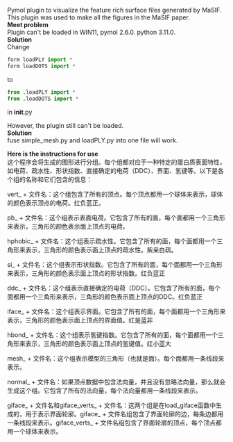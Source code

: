 Pymol plugin to visualize the feature rich surface files generated by MaSIF. This plugin was used to make all the figures in the MaSIF paper.<br> 
__Meet problem__<br>
Plugin can't be loaded in WIN11, pymol 2.6.0. python 3.11.0. <br>
__Solution__<br>
Change
```python
form loadPLY import *
form loadDOTS import *
```
to
```python
from .loadPLY import *
from .loadDOTS import *
```
in __init__.py

However, the plugin still can't be loaded. <br>
__Solution__<br>
fuse simple_mesh.py and loadPLY.py into one file will work. <br>

__Here is the instructions for use__<br>
这个程序会将生成的图形进行分组。每个组都对应于一种特定的蛋白质表面特性，如电荷、疏水性、形状指数、直接确定的电荷（DDC）、界面、氢键等。以下是各个组的名称和它们包含的信息：

vert_ + 文件名：这个组包含了所有的顶点。每个顶点都用一个球体来表示，球体的颜色表示顶点的电荷。红负蓝正。

pb_ + 文件名：这个组表示表面电荷。它包含了所有的面，每个面都用一个三角形来表示，三角形的颜色表示面上顶点的电荷。

hphobic_ + 文件名：这个组表示疏水性。它包含了所有的面，每个面都用一个三角形来表示，三角形的颜色表示面上顶点的疏水性。紫亲白疏。

si_ + 文件名：这个组表示形状指数。它包含了所有的面，每个面都用一个三角形来表示，三角形的颜色表示面上顶点的形状指数。红负蓝正

ddc_ + 文件名：这个组表示直接确定的电荷（DDC）。它包含了所有的面，每个面都用一个三角形来表示，三角形的颜色表示面上顶点的DDC。红负蓝正

iface_ + 文件名：这个组表示界面。它包含了所有的面，每个面都用一个三角形来表示，三角形的颜色表示面上顶点的界面值。红是蓝非

hbond_ + 文件名：这个组表示氢键指数。它包含了所有的面，每个面都用一个三角形来表示，三角形的颜色表示面上顶点的氢键值。红小蓝大

mesh_ + 文件名：这个组表示模型的三角形（也就是面）。每个面都用一条线段来表示。

normal_ + 文件名：如果顶点数据中包含法向量，并且没有忽略法向量，那么就会生成这个组。它包含了所有的法向量，每个法向量都用一条线段来表示。

giface_ + 文件名和giface_verts_ + 文件名：这两个组是在load_giface函数中生成的，用于表示界面轮廓。giface_ + 文件名组包含了界面轮廓的边，每条边都用一条线段来表示。giface_verts_ + 文件名组包含了界面轮廓的顶点，每个顶点都用一个球体来表示。
